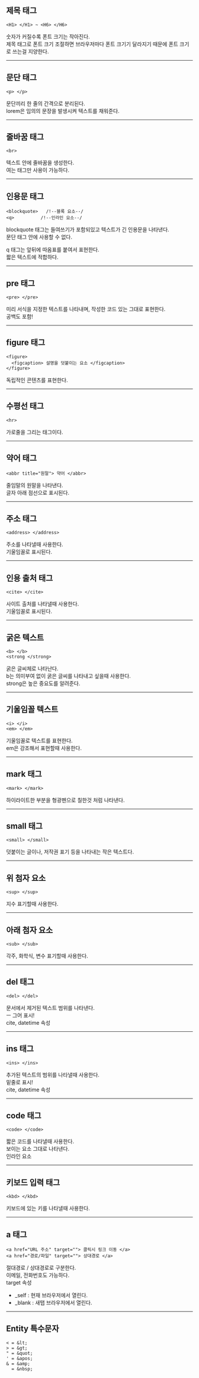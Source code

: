 ## 제목 태그
~~~
<H1> </H1> ~ <H6> </H6>
~~~
숫자가 커질수록 폰트 크기는 작아진다.   
제목 태그로 폰트 크기 조절하면 브라우저마다 폰트 크기기 달라지기 때문에 폰트 크기로 쓰는걸 지양한다. 
***

## 문단 태그
~~~
<p> </p>
~~~
문단끼리 한 줄의 간격으로 분리된다.   
lorem은 임의의 문장을 발생시켜 텍스트를 채워준다. 
***

## 줄바꿈 태그
~~~
<br>
~~~
텍스트 안에 줄바꿈을 생성한다.   
여는 태그만 사용이 가능하다.
***

## 인용문 태그
~~~
<blockquote>   /!--블록 요소--/
<q>          /!--인라인 요소--/
~~~
blockquote 태그는 들여쓰기가 포함되있고 텍스트가 긴 인용문을 나타낸다.   
문단 태그 안에 사용할 수 없다.      

q 태그는 앞뒤에 따옴표를 붙여서 표현한다.   
짧은 텍스트에 적합하다.
***

## pre 태그
~~~
<pre> </pre>
~~~
미리 서식을 지정한 텍스트를 나타내며, 작성한 코드 있는 그대로 표현한다.   
공백도 포함!
***

## figure 태그
~~~
<figure>
  <figcaption> 설명을 덧붙이는 요소 </figcaption>
</figure>
~~~
독립적인 콘텐츠를 표현한다.
***

## 수평선 태그
~~~
<hr>
~~~
가로줄을 그리는 태그이다.
***

## 약어 태그
~~~
<abbr title="원말"> 약어 </abbr>
~~~
줄임말의 원말을 나타낸다.   
글자 아래 점선으로 표시된다.
***

## 주소 태그
~~~
<address> </address>
~~~
주소를 나타낼때 사용한다.   
기울임꼴로 표시된다.
***

## 인용 출처 태그
~~~
<cite> </cite>
~~~
사이트 출처를 나타낼때 사용한다.   
기울임꼴로 표시된다.
***

## 굵은 텍스트
~~~
<b> </b>
<strong </strong>
~~~
굵은 글씨체로 나타난다.   
b는 의미부여 없이 굵은 글씨를 나타내고 싶을때 사용한다.   
strong은 높은 중요도를 알려준다.
***

## 기울임꼴 텍스트
~~~
<i> </i>
<em> </em>
~~~
기울임꼴로 텍스트를 표현한다.   
em은 강조해서 표현할때 사용한다.
***

## mark 태그
~~~
<mark> </mark>
~~~
하이라이트한 부분을 형광펜으로 칠한것 처럼 나타낸다.
***

## small 태그
~~~
<small> </small>
~~~
덧붙이는 글이나, 저작권 표기 등을 나타내는 작은 텍스트다.
***

## 위 첨자 요소
~~~
<sup> </sup>
~~~
지수 표기할때 사용한다.
***

## 아래 첨자 요소
~~~
<sub> </sub>
~~~
각주, 화학식, 변수 표기할때 사용한다.
***

## del 태그
~~~
<del> </del>
~~~
문서에서 제거된 텍스트 범위를 나타낸다.   
ㅡ 그어 표시!   
cite, datetime 속성
***

## ins 태그
~~~
<ins> </ins>
~~~
추가된 텍스트의 범위를 나타낼때 사용한다.   
밑줄로 표시!   
cite, datetime 속성
***

## code 태그
~~~
<code> </code>
~~~
짧은 코드를 나타낼때 사용한다.   
보이는 요소 그대로 나타낸다.   
인라인 요소
***

## 키보드 입력 태그
~~~
<kbd> </kbd>
~~~
키보드에 있는 키를 나타낼때 사용한다.
***

## a 태그
~~~
<a href="URL 주소" target=""> 클릭시 링크 이동 </a>
<a href="경로/파일" target=""> 상대경로 </a>
~~~
절대경로 / 상대경로로 구분한다.   
이메일, 전화번호도 가능하다.   
target 속성   
* _self : 현재 브라우저에서 열린다.   
* _blank : 새탭 브라우저에서 열린다.
***

## Entity 특수문자
~~~
< = &lt;
> = &gt;
" = &quot;
' = &apos;
& = &amp;
  = &nbsp;
~~~
